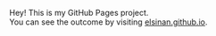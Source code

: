 Hey! This is my GitHub Pages project.  
You can see the outcome by visiting [elsinan.github.io](https://elsinan.github.io).
